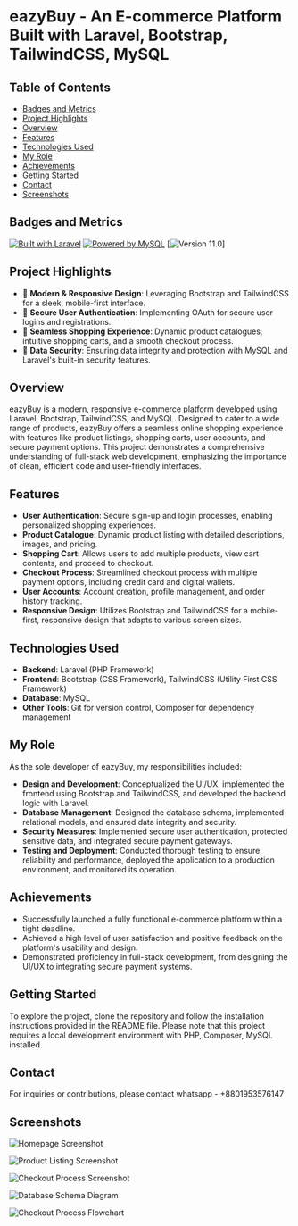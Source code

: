 
# eazyBuy - An E-commerce Platform Built with Laravel, Bootstrap, TailwindCSS, MySQL

## Table of Contents

- [Badges and Metrics](#badges-and-metrics)
- [Project Highlights](#project-highlights)
- [Overview](#overview)
- [Features](#features)
- [Technologies Used](#technologies-used)
- [My Role](#my-role)
- [Achievements](#achievements)
- [Getting Started](#getting-started)
- [Contact](#contact)
- [Screenshots](#screenshots)

## Badges and Metrics

[![Built with Laravel](https://img.shields.io/badge/Laravel-FF5733?style=for-the-badge&logo=laravel&logoColor=white)](https://laravel.com/)
[![Powered by MySQL](https://img.shields.io/badge/MySQL-005C84?style=for-the-badge&logo=mysql&logoColor=white)](https://www.mysql.com/)
[![Version 11.0](https://img.shields.io/badge/Version-1.0-blue?style=for-the-badge)]

## Project Highlights

- 🚀 **Modern & Responsive Design**: Leveraging Bootstrap and TailwindCSS for a sleek, mobile-first interface.
- 💼 **Secure User Authentication**: Implementing OAuth for secure user logins and registrations.
- 🛒 **Seamless Shopping Experience**: Dynamic product catalogues, intuitive shopping carts, and a smooth checkout process.
- 🔐 **Data Security**: Ensuring data integrity and protection with MySQL and Laravel's built-in security features.

## Overview

eazyBuy is a modern, responsive e-commerce platform developed using Laravel, Bootstrap, TailwindCSS, and MySQL. Designed to cater to a wide range of products, eazyBuy offers a seamless online shopping experience with features like product listings, shopping carts, user accounts, and secure payment options. This project demonstrates a comprehensive understanding of full-stack web development, emphasizing the importance of clean, efficient code and user-friendly interfaces.

## Features

- **User Authentication**: Secure sign-up and login processes, enabling personalized shopping experiences.
- **Product Catalogue**: Dynamic product listing with detailed descriptions, images, and pricing.
- **Shopping Cart**: Allows users to add multiple products, view cart contents, and proceed to checkout.
- **Checkout Process**: Streamlined checkout process with multiple payment options, including credit card and digital wallets.
- **User Accounts**: Account creation, profile management, and order history tracking.
- **Responsive Design**: Utilizes Bootstrap and TailwindCSS for a mobile-first, responsive design that adapts to various screen sizes.

## Technologies Used

- **Backend**: Laravel (PHP Framework)
- **Frontend**: Bootstrap (CSS Framework), TailwindCSS (Utility First CSS Framework)
- **Database**: MySQL
- **Other Tools**: Git for version control, Composer for dependency management

## My Role

As the sole developer of eazyBuy, my responsibilities included:

- **Design and Development**: Conceptualized the UI/UX, implemented the frontend using Bootstrap and TailwindCSS, and developed the backend logic with Laravel.
- **Database Management**: Designed the database schema, implemented relational models, and ensured data integrity and security.
- **Security Measures**: Implemented secure user authentication, protected sensitive data, and integrated secure payment gateways.
- **Testing and Deployment**: Conducted thorough testing to ensure reliability and performance, deployed the application to a production environment, and monitored its operation.

## Achievements

- Successfully launched a fully functional e-commerce platform within a tight deadline.
- Achieved a high level of user satisfaction and positive feedback on the platform's usability and design.
- Demonstrated proficiency in full-stack development, from designing the UI/UX to integrating secure payment systems.

## Getting Started

To explore the project, clone the repository and follow the installation instructions provided in the README file. Please note that this project requires a local development environment with PHP, Composer, MySQL installed.

## Contact

For inquiries or contributions, please contact whatsapp - +8801953576147

## Screenshots

![Homepage Screenshot](path/to/homepage-screenshot.png)

![Product Listing Screenshot](path/to/product-listing-screenshot.png)

![Checkout Process Screenshot](path/to/checkout-process-screenshot.png)

![Database Schema Diagram](path/to/database-schema-diagram.png)

![Checkout Process Flowchart](path/to/checkout-flowchart.png)
